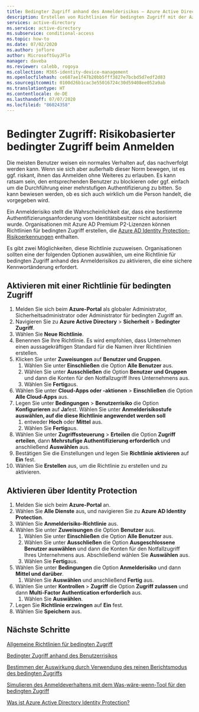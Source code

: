 ```yaml
---
title: Bedingter Zugriff anhand des Anmelderisikos – Azure Active Directory
description: Erstellen von Richtlinien für bedingten Zugriff mit der Azure AD Identity Protection-Anmelderisikoerkennung
services: active-directory
ms.service: active-directory
ms.subservice: conditional-access
ms.topic: how-to
ms.date: 07/02/2020
ms.author: joflore
author: MicrosoftGuyJFlo
manager: daveba
ms.reviewer: calebb, rogoya
ms.collection: M365-identity-device-management
ms.openlocfilehash: ce687ae1f47b20bb5fff3827e7bcbd5d7edf2d83
ms.sourcegitcommit: 0100d26b1cac3e55016724c30d59408ee052a9ab
ms.translationtype: HT
ms.contentlocale: de-DE
ms.lasthandoff: 07/07/2020
ms.locfileid: "86024358"
---
```

# <a name="conditional-access-sign-in-risk-based-conditional-access"></a>Bedingter Zugriff: Risikobasierter bedingter Zugriff beim Anmelden

Die meisten Benutzer weisen ein normales Verhalten auf, das nachverfolgt werden kann. Wenn sie sich aber außerhalb dieser Norm bewegen, ist es ggf. riskant, ihnen das Anmelden ohne Weiteres zu erlauben. Es kann ratsam sein, den entsprechenden Benutzer zu blockieren oder ggf. einfach um die Durchführung einer mehrstufigen Authentifizierung zu bitten. So kann bewiesen werden, ob es sich auch wirklich um die Person handelt, die vorgegeben wird. 

Ein Anmelderisiko stellt die Wahrscheinlichkeit dar, dass eine bestimmte Authentifizierungsanforderung vom Identitätsbesitzer nicht autorisiert wurde. Organisationen mit Azure AD Premium P2-Lizenzen können Richtlinien für bedingten Zugriff erstellen, die [Azure AD Identity Protection-Risikoerkennungen](../identity-protection/concept-identity-protection-risks.md#sign-in-risk) enthalten.

Es gibt zwei Möglichkeiten, diese Richtlinie zuzuweisen. Organisationen sollten eine der folgenden Optionen auswählen, um eine Richtlinie für bedingten Zugriff anhand des Anmelderisikos zu aktivieren, die eine sichere Kennwortänderung erfordert.

## <a name="enable-with-conditional-access-policy"></a>Aktivieren mit einer Richtlinie für bedingten Zugriff

1. Melden Sie sich beim **Azure-Portal** als globaler Administrator, Sicherheitsadministrator oder Administrator für bedingten Zugriff an.
1. Navigieren Sie zu **Azure Active Directory** > **Sicherheit** > **Bedingter Zugriff**.
1. Wählen Sie **Neue Richtlinie**.
1. Benennen Sie Ihre Richtlinie. Es wird empfohlen, dass Unternehmen einen aussagekräftigen Standard für die Namen ihrer Richtlinien erstellen.
1. Klicken Sie unter **Zuweisungen** auf **Benutzer und Gruppen**.
   1. Wählen Sie unter **Einschließen** die Option **Alle Benutzer** aus.
   1. Wählen Sie unter **Ausschließen** die Option **Benutzer und Gruppen** und dann die Konten für den Notfallzugriff Ihres Unternehmens aus. 
   1. Wählen Sie **Fertig**aus.
1. Wählen Sie unter **Cloud-Apps oder -aktionen** > **Einschließen** die Option **Alle Cloud-Apps** aus.
1. Legen Sie unter **Bedingungen** > **Benutzerrisiko** die Option **Konfigurieren** auf **Ja**fest. Wählen Sie unter **Anmelderisikostufe auswählen, auf die diese Richtlinie angewendet werden soll** 
   1. entweder **Hoch** oder **Mittel** aus.
   1. Wählen Sie **Fertig**aus.
1. Wählen Sie unter **Zugriffssteuerung** > **Erteilen** die Option **Zugriff erteilen**, dann **Mehrstufige Authentifizierung erforderlich** und anschließend **Auswählen** aus.
1. Bestätigen Sie die Einstellungen und legen Sie **Richtlinie aktivieren** auf **Ein** fest.
1. Wählen Sie **Erstellen** aus, um die Richtlinie zu erstellen und zu aktivieren.

## <a name="enable-through-identity-protection"></a>Aktivieren über Identity Protection

1. Melden Sie sich beim **Azure-Portal** an.
1. Wählen Sie **Alle Dienste** aus, und navigieren Sie zu **Azure AD Identity Protection**.
1. Wählen Sie **Anmelderisiko-Richtlinie** aus.
1. Wählen Sie unter **Zuweisungen** die Option **Benutzer** aus.
   1. Wählen Sie unter **Einschließen** die Option **Alle Benutzer** aus.
   1. Wählen Sie unter **Ausschließen** die Option **Ausgeschlossene Benutzer auswählen** und dann die Konten für den Notfallzugriff Ihres Unternehmens aus. Abschließend wählen Sie **Auswählen** aus.
   1. Wählen Sie **Fertig**aus.
1. Wählen Sie unter **Bedingungen** die Option **Anmelderisiko** und dann **Mittel und darüber**.
   1. Wählen Sie **Auswählen** und anschließend **Fertig** aus.
1. Wählen Sie unter **Kontrollen** > **Zugriff** die Option **Zugriff zulassen** und dann **Multi-Factor Authentication erforderlich** aus.
   1. Wählen Sie **Auswählen**.
1. Legen Sie **Richtlinie erzwingen** auf **Ein** fest.
1. Wählen Sie **Speichern** aus.

## <a name="next-steps"></a>Nächste Schritte

[Allgemeine Richtlinien für bedingten Zugriff](concept-conditional-access-policy-common.md)

[Bedingter Zugriff anhand des Benutzerrisikos](howto-conditional-access-policy-risk-user.md)

[Bestimmen der Auswirkung durch Verwendung des reinen Berichtsmodus des bedingten Zugriffs](howto-conditional-access-report-only.md)

[Simulieren des Anmeldeverhaltens mit dem Was-wäre-wenn-Tool für den bedingten Zugriff](troubleshoot-conditional-access-what-if.md)

[Was ist Azure Active Directory Identity Protection?](../identity-protection/overview.md)

